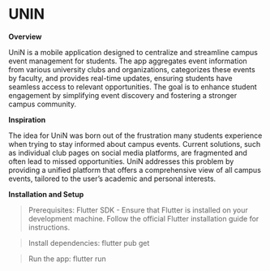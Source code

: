 # UNIN

**Overview**

UniN is a mobile application designed to centralize and streamline campus event management for students. The app aggregates event information from various university clubs and organizations, categorizes these events by faculty, and provides real-time updates, ensuring students have seamless access to relevant opportunities. The goal is to enhance student engagement by simplifying event discovery and fostering a stronger campus community.

**Inspiration**

The idea for UniN was born out of the frustration many students experience when trying to stay informed about campus events. Current solutions, such as individual club pages on social media platforms, are fragmented and often lead to missed opportunities. UniN addresses this problem by providing a unified platform that offers a comprehensive view of all campus events, tailored to the user’s academic and personal interests.

**Installation and Setup**
> Prerequisites: Flutter SDK - Ensure that Flutter is installed on your development machine. Follow the official Flutter installation guide for instructions.

> Install dependencies: flutter pub get

> Run the app: flutter run
